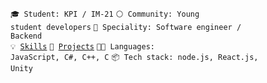 <code>🎓 Student: KPI / IM-21</code>
<code>⚪ Community: Young student developers</code>
<code>👷 Speciality: Software engineer / Backend</code><br>
<code>💡 [Skills](SKILLS.md)</code>
<code>🧻 [Projects](PROJECTS.md)</code>
<code>🧑‍💻 Languages: JavaScript, C#, C++, C</code>
<code>📦 Tech stack: node.js, React.js, Unity</code>
